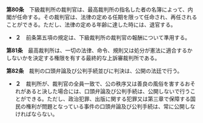 __第80条__　下級裁判所の裁判官は、最高裁判所の指名した者の名簿によって、内閣が任命する。その裁判官は、法律の定める任期を限って任命され、再任されることができる。ただし、法律の定める年齢に達した時には、退官する。

* __２__　前条第五項の規定は、下級裁判所の裁判官の報酬について準用する。


__第81条__　最高裁判所は、一切の法律、命令、規則又は処分が憲法に適合するかしないかを決定する権限を有する最終的な上訴審裁判所である。


__第82条__　裁判の口頭弁論及び公判手続並びに判決は、公開の法廷で行う。

* __２__　裁判所が、裁判官の全員一致で、公の秩序又は善良の風俗を害するおそれがあると決した場合には、口頭弁論及び公判手続は、公開しないで行うことができる。ただし、政治犯罪、出版に関する犯罪又は第三章で保障する国民の権利が問題となっている事件の口頭弁論及び公判手続は、常に公開しなければならない。
